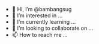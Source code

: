 - 👋 Hi, I’m @bambangsug
- 👀 I’m interested in ...
- 🌱 I’m currently learning ...
- 💞️ I’m looking to collaborate on ...
- 📫 How to reach me ...

<!---
bambangsug/bambangsug is a ✨ special ✨ repository because its `README.md` (this file) appears on your GitHub profile.
You can click the Preview link to take a look at your changes.
--->
